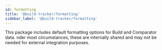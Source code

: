 ```yaml
---
id: formatting
title: '@build-tracker/formatting'
sidebar_label: '@build-tracker/formatting'
---
```


This package includes default formatting options for Build and Comparator data. nder most circumstances, these are internally shared and may not be needed for external integration purposes.
